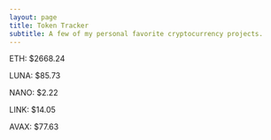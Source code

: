 ```yaml
---
layout: page
title: Token Tracker
subtitle: A few of my personal favorite cryptocurrency projects.
---
```


<!--BEGINCRYPTOINPUT-->
ETH: $2668.24

LUNA: $85.73

NANO: $2.22

LINK: $14.05

AVAX: $77.63

<!--ENDCRYPTOINPUT-->
